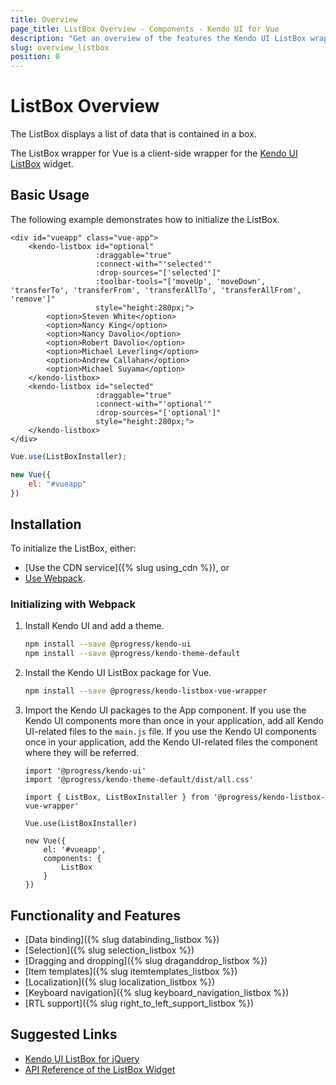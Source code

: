 ```yaml
---
title: Overview
page_title: ListBox Overview - Components - Kendo UI for Vue
description: "Get an overview of the features the Kendo UI ListBox wrapper for Vue delivers and use the component in Vue projects."
slug: overview_listbox
position: 0
---
```


# ListBox Overview

The ListBox displays a list of data that is contained in a box.

The ListBox wrapper for Vue is a client-side wrapper for the [Kendo UI ListBox](https://demos.telerik.com/kendo-ui/listbox/index) widget.

## Basic Usage

The following example demonstrates how to initialize the ListBox.

```html-preview
<div id="vueapp" class="vue-app">
    <kendo-listbox id="optional"
                   :draggable="true"
                   :connect-with="'selected'"
                   :drop-sources="['selected']"
                   :toolbar-tools="['moveUp', 'moveDown', 'transferTo', 'transferFrom', 'transferAllTo', 'transferAllFrom', 'remove']"
                   style="height:280px;">
        <option>Steven White</option>
        <option>Nancy King</option>
        <option>Nancy Davolio</option>
        <option>Robert Davolio</option>
        <option>Michael Leverling</option>
        <option>Andrew Callahan</option>
        <option>Michael Suyama</option>
    </kendo-listbox>
    <kendo-listbox id="selected"
                   :draggable="true"
                   :connect-with="'optional'"
                   :drop-sources="['optional']"
                   style="height:280px;">
    </kendo-listbox>
</div>
```
```js
Vue.use(ListBoxInstaller);

new Vue({
    el: "#vueapp"
})
```

## Installation

To initialize the ListBox, either:

* [Use the CDN service]({% slug using_cdn %}), or
* [Use Webpack](#toc-initializing-with-webpack).

### Initializing with Webpack

1. Install Kendo UI and add a theme.

    ```sh
    npm install --save @progress/kendo-ui
    npm install --save @progress/kendo-theme-default
    ```

1. Install the Kendo UI ListBox package for Vue.

    ```sh
    npm install --save @progress/kendo-listbox-vue-wrapper
    ```  

1. Import the Kendo UI packages to the App component. If you use the Kendo UI components more than once in your application, add all Kendo UI-related files to the `main.js` file. If you use the Kendo UI components once in your application, add the Kendo UI-related files the component where they will be referred.

    ```js-no-run
    import '@progress/kendo-ui'
    import '@progress/kendo-theme-default/dist/all.css'

    import { ListBox, ListBoxInstaller } from '@progress/kendo-listbox-vue-wrapper'

    Vue.use(ListBoxInstaller)

    new Vue({
        el: '#vueapp',
        components: {
            ListBox
        }
    })
    ```

## Functionality and Features

* [Data binding]({% slug databinding_listbox %})
* [Selection]({% slug selection_listbox %})
* [Dragging and dropping]({% slug draganddrop_listbox %})
* [Item templates]({% slug itemtemplates_listbox %})
* [Localization]({% slug localization_listbox %})
* [Keyboard navigation]({% slug keyboard_navigation_listbox %})
* [RTL support]({% slug right_to_left_support_listbox %})

## Suggested Links

* [Kendo UI ListBox for jQuery](https://demos.telerik.com/kendo-ui/listbox/index)
* [API Reference of the ListBox Widget](https://docs.telerik.com/kendo-ui/api/javascript/ui/listbox)
